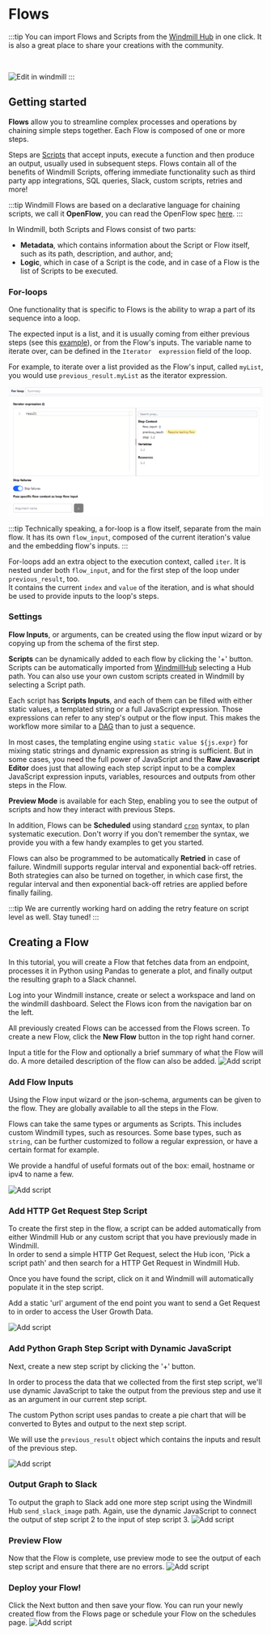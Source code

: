 # Flows

:::tip
You can import Flows and Scripts from the [Windmill Hub][hub] in one click.
It is also a great place to share your creations with the community.

<br/>

![Edit in windmill](../assets/getting_started/edit_in_windmill.png)
:::

## Getting started

**Flows** allow you to streamline complex processes and operations by chaining
simple steps together. Each Flow is composed of one or more steps.

Steps are [Scripts][scripts] that accept inputs, execute a function and then
produce an output, usually used in subsequent steps. Flows contain all of the
benefits of Windmill Scripts, offering immediate functionality such as third
party app integrations, SQL queries, Slack, custom scripts, retries and more!

:::tip
Windmill Flows are based on a declarative language for chaining scripts, we
call it **OpenFlow**, you can read the OpenFlow spec [here](/docs/openflow).
:::

In Windmill, both Scripts and Flows consist of two parts:

- **Metadata**, which contains information about the Script or Flow itself, 
  such as its path, description, and author, and;
- **Logic**, which in case of a Script is the code, and in case of a Flow 
  is the list of Scripts to be executed.

### For-loops

One functionality that is specific to Flows is the ability to wrap a part 
of its sequence into a loop.

The expected input is a list, and it is usually coming from either previous
steps (see this [example][hub-flow2]), or from the Flow's inputs. 
The variable name to iterate over, can be defined in the `Iterator 
expression` field of the loop.

For example, to iterate over a list provided as the Flow's input, 
called `myList`, you would use `previous_result.myList` as the iterator 
expression.

![for-loop-picker](../assets/getting_started/flows/for-loop-picker.png)

:::tip
Technically speaking, a for-loop is a flow itself, separate from the 
main flow. It has its own `flow_input`, composed of the current iteration's 
value and the embedding flow's inputs.
:::


For-loops add an extra object to the execution context, called `iter`.
It is nested under both `flow_input`, and for the first step of the loop
under `previous_result`, too.  
It contains the current `index` and `value` of the iteration, and is
what should be used to provide inputs to the loop's steps.


### Settings

**Flow Inputs**, or arguments, can be created using the flow input wizard
or by copying up from the schema of the first step.

**Scripts** can be dynamically added to each flow by clicking the '+' button.
Scripts can be automatically imported from [
WindmillHub](https://hub.windmill.dev/) selecting a Hub path. You can also 
use your own custom scripts created in Windmill by selecting a Script path.

Each script has **Scripts Inputs**, and each of them can be filled
with either static values, a templated string or a full JavaScript
expression. Those expressions can refer to any step's output or the flow
input. This makes the workflow more similar to a [DAG][dag] than to just a 
sequence.

In most cases, the templating engine using
`static value ${js.expr}` for mixing static strings and dynamic expression as
string is sufficient. But in some cases, you need the full power of JavaScript
and the **Raw Javascript Editor** does just that allowing each step script 
input to be a complex JavaScript expression inputs, variables, resources and 
outputs from other steps in the Flow.

**Preview Mode** is available for each Step, enabling you to see the
output of scripts and how they interact with previous Steps.

In addition, Flows can be **Scheduled** using standard [`cron`][wiki-cron]
syntax, to plan systematic execution. Don't worry if you don't remember the
syntax, we provide you with a few handy examples to get you started.

Flows can also be programmed to be automatically **Retried** in case of
failure. Windmill supports regular interval and exponential back-off retries.
Both strategies can also be turned on together, in which case first, the
regular interval and then exponential back-off retries are applied before
finally failing.

:::tip
We are currently working hard on adding the retry feature on script level as
well. Stay tuned!
:::

## Creating a Flow

In this tutorial, you will create a Flow that fetches data from an endpoint,
processes it in Python using Pandas to generate a plot, and finally output
the resulting graph to a Slack channel.

Log into your Windmill instance, create or select a workspace and land on the
windmill dashboard. Select the Flows icon from the navigation bar on the left.

All previously created Flows can be accessed from the Flows screen. To create
a new Flow, click the **New Flow** button in the top right hand corner.

Input a title for the Flow and optionally a brief summary of what the Flow will
do. A more detailed description of the flow can also be added.
![Add script](../assets/getting_started/flows/flow-metadata.png)

### Add Flow Inputs

Using the Flow input wizard or the json-schema, arguments can be given to the
flow. They are globally available to all the steps in the Flow.

Flows can take the same types or arguments as Scripts. This includes
custom Windmill types, such as resources. Some base types, such as `string`,
can be further customized to follow a regular expression, or have a certain
format for example.

We provide a handful of useful formats out of the box: email, hostname
or ipv4 to name a few.

![Add script](../assets/getting_started/flows/flow-input.png)

### Add HTTP Get Request Step Script

To create the first step in the flow, a script can be added automatically from
either Windmill Hub or any custom script that you have previously made in
Windmill.  
In order to send a simple HTTP Get Request, select the Hub icon,
'Pick a script path' and then search for a HTTP Get Request in Windmill Hub.

Once you have found the script, click on it and Windmill will
automatically populate it in the step script.

Add a static 'url' argument of the end point you want to send a Get Request
to in order to access the User Growth Data.

<!-- FIXME: Already outdated -->
<!-- ![Add script](../assets/getting_started/flows/search-hub-script.png) -->

![Add script](../assets/getting_started/flows/flow-step1.png)

### Add Python Graph Step Script with Dynamic JavaScript

Next, create a new step script by clicking the '+' button.

In order to process the data that we collected from the first step script,
we'll use dynamic JavaScript to take the output from the previous step and
use it as an argument in our current step script.

The custom Python script uses pandas to create a pie chart that will be
converted to Bytes and output to the next step script.

We will use the `previous_result` object which contains the inputs and
result of the previous step.

![Add script](../assets/getting_started/flows/flow-step2.png)

### Output Graph to Slack

To output the graph to Slack add one more step script using the Windmill Hub
`send_slack_image` path. Again, use the dynamic JavaScript to connect the 
output of step script 2 to the input of step script 3.
![Add script](../assets/getting_started/flows/flow-step3.png)

### Preview Flow

Now that the Flow is complete, use preview mode to see the output of each step
script and ensure that there are no errors.
![Add script](../assets/getting_started/flows/flow-preview.png)

### Deploy your Flow!

Click the Next button and then save your flow. You can run your newly created
flow from the Flows page or schedule your Flow on the schedules page.
![Add script](../assets/getting_started/flows/slack-output.png)

<!-- Resources -->

[dag]: https://en.wikipedia.org/wiki/Directed_acyclic_graph
[hub-flow1]: https://hub.windmill.dev/flows/13/whenever-an-hn-message-contains-a-mention%2C-publish-it-to-slack
[hub-flow2]: https://hub.windmill.dev/flows/20/a-very-simple-flow-to-showcase-for-loops
[hub]: https://hub.windmill.dev/
[scripts]: ../reference#scripts
[wiki-cron]: https://en.wikipedia.org/wiki/Cron